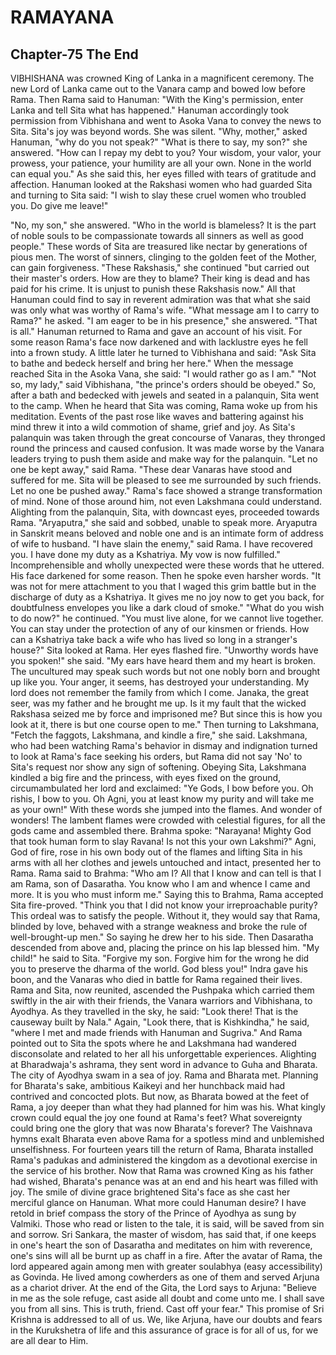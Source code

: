 # RAMAYANA
## Chapter-75 The End

VIBHISHANA was crowned King of Lanka in a magnificent ceremony. The new Lord of Lanka came out to the Vanara camp and bowed low before Rama. Then Rama said to Hanuman: "With the King's permission, enter Lanka and tell Sita what has happened." Hanuman accordingly took permission from Vibhishana and went to Asoka Vana to convey the news to Sita. Sita's joy was beyond words. She was silent. "Why, mother," asked Hanuman, "why do you not speak?" "What is there to say, my son?" she answered. "How can I repay my debt to you? Your wisdom, your valor, your prowess, your patience, your humility are all your own. None in the world can equal you." As she said this, her eyes filled with tears of gratitude and affection. Hanuman looked at the Rakshasi women who had guarded Sita and turning to Sita said: "I wish to slay these cruel women who troubled you. Do give me leave!" 

"No, my son," she answered. "Who in the world is blameless? It is the part of noble souls to be compassionate towards all sinners as well as good people." These words of Sita are treasured like nectar by generations of pious men. The worst of sinners, clinging to the golden feet of the Mother, can gain forgiveness. "These Rakshasis," she continued "but carried out their master's orders. How are they to blame? Their king is dead and has paid for his crime. It is unjust to punish these Rakshasis now." All that Hanuman could find to say in reverent admiration was that what she said was only what was worthy of Rama's wife. "What message am I to carry to Rama?" he asked. "I am eager to be in his presence," she answered. "That is all." Hanuman returned to Rama and gave an account of his visit. For some reason Rama's face now darkened and with lacklustre eyes he fell into a frown study. A little later he turned to Vibhishana and said: "Ask Sita to bathe and bedeck herself and bring her here." When the message reached Sita in the Asoka Vana, she said: "I would rather go as I am." "Not so, my lady," said Vibhishana, "the prince's orders should be obeyed." So, after a bath and bedecked with jewels and seated in a palanquin, Sita went to the camp. When he heard that Sita was coming, Rama woke up from his meditation. Events of the past rose like waves and battering against his mind threw it into a wild commotion of shame, grief and joy. As Sita's palanquin was taken through the great concourse of Vanaras, they thronged round the princess and caused confusion. It was made worse by the Vanara leaders trying to push them aside and make way for the palanquin. "Let no one be kept away," said Rama. "These dear Vanaras have stood and suffered for me. Sita will be pleased to see me surrounded by such friends. Let no one be pushed away." Rama's face showed a strange transformation of mind. None of those around him, not even Lakshmana could understand. Alighting from the palanquin, Sita, with downcast eyes, proceeded towards Rama. "Aryaputra," she said and sobbed, unable to speak more. Aryaputra in Sanskrit means beloved and noble one and is an intimate form of address of wife to husband. "I have slain the enemy," said Rama. I have recovered you. I have done my duty as a Kshatriya. My vow is now fulfilled." Incomprehensible and wholly unexpected were these words that he uttered. His face darkened for some reason. Then he spoke even harsher words. "It was not for mere attachment to you that I waged this grim battle but in the discharge of duty as a Kshatriya. It gives me no joy now to get you back, for doubtfulness envelopes you like a dark cloud of smoke." "What do you wish to do now?" he continued. "You must live alone, for we cannot live together. You can stay under the protection of any of our kinsmen or friends. How can a Kshatriya take back a wife who has lived so long in a stranger's house?" Sita looked at Rama. Her eyes flashed fire. "Unworthy words have you spoken!" she said. "My ears have heard them and my heart is broken. The uncultured may speak such words but not one nobly born and brought up like you. Your anger, it seems, has destroyed your understanding. My lord does not remember the family from which I come. Janaka, the great seer, was my father and he brought me up. Is it my fault that the wicked Rakshasa seized me by force and imprisoned me? But since this is how you look at it, there is but one course open to me." Then turning to Lakshmana, "Fetch the faggots, Lakshmana, and kindle a fire," she said. Lakshmana, who had been watching Rama's behavior in dismay and indignation turned to look at Rama's face seeking his orders, but Rama did not say 'No' to Sita's request nor show any sign of softening. Obeying Sita, Lakshmana kindled a big fire and the princess, with eyes fixed on the ground, circumambulated her lord and exclaimed: "Ye Gods, I bow before you. Oh rishis, I bow to you. Oh Agni, you at least know my purity and will take me as your own!" With these words she jumped into the flames. And wonder of wonders! The lambent flames were crowded with celestial figures, for all the gods came and assembled there. Brahma spoke: "Narayana! Mighty God that took human form to slay Ravana! Is not this your own Lakshmi?" Agni, God of fire, rose in his own body out of the flames and lifting Sita in his arms with all her clothes and jewels untouched and intact, presented her to Rama. Rama said to Brahma: "Who am I? All that I know and can tell is that I am Rama, son of Dasaratha. You know who I am and whence I came and more. It is you who must inform me." Saying this to Brahma, Rama accepted Sita fire-proved. "Think you that I did not know your irreproachable purity? This ordeal was to satisfy the people. Without it, they would say that Rama, blinded by love, behaved with a strange weakness and broke the rule of well-brought-up men." So saying he drew her to his side. Then Dasaratha descended from above and, placing the prince on his lap blessed him. "My child!" he said to Sita. "Forgive my son. Forgive him for the wrong he did you to preserve the dharma of the world. God bless you!" Indra gave his boon, and the Vanaras who died in battle for Rama regained their lives. Rama and Sita, now reunited, ascended the Pushpaka which carried them swiftly in the air with their friends, the Vanara warriors and Vibhishana, to Ayodhya. As they travelled in the sky, he said: "Look there! That is the causeway built by Nala." Again, "Look there, that is Kishkindha," he said, "where I met and made friends with Hanuman and Sugriva." And Rama pointed out to Sita the spots where he and Lakshmana had wandered disconsolate and related to her all his unforgettable experiences. Alighting at Bharadwaja's ashrama, they sent word in advance to Guha and Bharata. The city of Ayodhya swam in a sea of joy. Rama and Bharata met. Planning for Bharata's sake, ambitious Kaikeyi and her hunchback maid had contrived and concocted plots. But now, as Bharata bowed at the feet of Rama, a joy deeper than what they had planned for him was his. What kingly crown could equal the joy one found at Rama's feet? What sovereignty could bring one the glory that was now Bharata's forever? The Vaishnava hymns exalt Bharata even above Rama for a spotless mind and unblemished unselfishness. For fourteen years till the return of Rama, Bharata installed Rama's padukas and administered the kingdom as a devotional exercise in the service of his brother. Now that Rama was crowned King as his father had wished, Bharata's penance was at an end and his heart was filled with joy. The smile of divine grace brightened Sita's face as she cast her merciful glance on Hanuman. What more could Hanuman desire? I have retold in brief compass the story of the Prince of Ayodhya as sung by Valmiki. Those who read or listen to the tale, it is said, will be saved from sin and sorrow. Sri Sankara, the master of wisdom, has said that, if one keeps in one's heart the son of Dasaratha and meditates on him with reverence, one's sins will all be burnt up as chaff in a fire. After the avatar of Rama, the lord appeared again among men with greater soulabhya (easy accessibility) as Govinda. He lived among cowherders as one of them and served Arjuna as a chariot driver. At the end of the Gita, the Lord says to Arjuna: "Believe in me as the sole refuge, cast aside all doubt and come unto me. I shall save you from all sins. This is truth, friend. Cast off your fear." This promise of Sri Krishna is addressed to all of us. We, like Arjuna, have our doubts and fears in the Kurukshetra of life and this assurance of grace is for all of us, for we are all dear to Him.